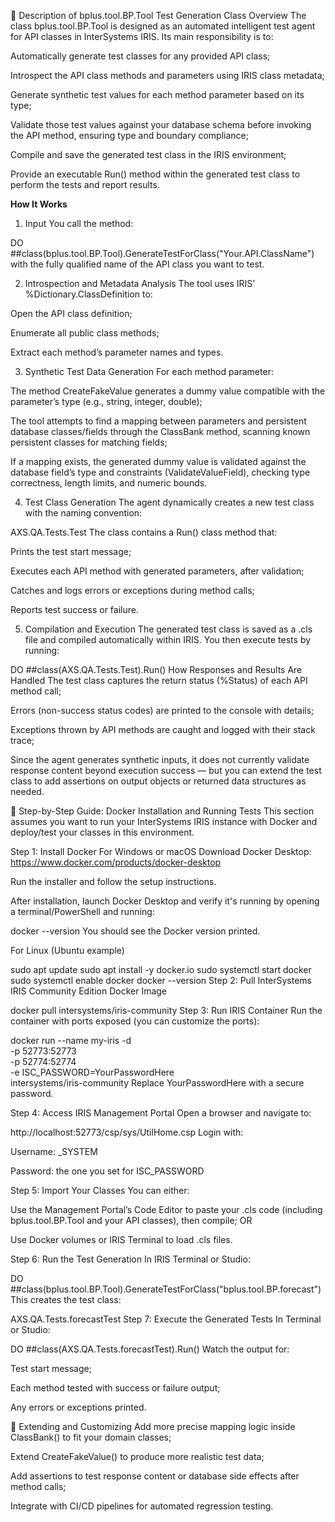📘 Description of bplus.tool.BP.Tool Test Generation Class
Overview
The class bplus.tool.BP.Tool is designed as an automated intelligent test agent for API classes in InterSystems IRIS. Its main responsibility is to:

Automatically generate test classes for any provided API class;

Introspect the API class methods and parameters using IRIS class metadata;

Generate synthetic test values for each method parameter based on its type;

Validate those test values against your database schema before invoking the API method, ensuring type and boundary compliance;

Compile and save the generated test class in the IRIS environment;

Provide an executable Run() method within the generated test class to perform the tests and report results.

**How It Works**
1. Input
You call the method:

DO ##class(bplus.tool.BP.Tool).GenerateTestForClass("Your.API.ClassName")
with the fully qualified name of the API class you want to test.

2. Introspection and Metadata Analysis
The tool uses IRIS’ %Dictionary.ClassDefinition to:

Open the API class definition;

Enumerate all public class methods;

Extract each method’s parameter names and types.

3. Synthetic Test Data Generation
For each method parameter:

The method CreateFakeValue generates a dummy value compatible with the parameter’s type (e.g., string, integer, double);

The tool attempts to find a mapping between parameters and persistent database classes/fields through the ClassBank method, scanning known persistent classes for matching fields;

If a mapping exists, the generated dummy value is validated against the database field’s type and constraints (ValidateValueField), checking type correctness, length limits, and numeric bounds.

4. Test Class Generation
The agent dynamically creates a new test class with the naming convention:


AXS.QA.Tests.<APIClassName>Test
The class contains a Run() class method that:

Prints the test start message;

Executes each API method with generated parameters, after validation;

Catches and logs errors or exceptions during method calls;

Reports test success or failure.

5. Compilation and Execution
The generated test class is saved as a .cls file and compiled automatically within IRIS. You then execute tests by running:

DO ##class(AXS.QA.Tests.<APIClassName>Test).Run()
How Responses and Results Are Handled
The test class captures the return status (%Status) of each API method call;

Errors (non-success status codes) are printed to the console with details;

Exceptions thrown by API methods are caught and logged with their stack trace;

Since the agent generates synthetic inputs, it does not currently validate response content beyond execution success — but you can extend the test class to add assertions on output objects or returned data structures as needed.

🐳 Step-by-Step Guide: Docker Installation and Running Tests
This section assumes you want to run your InterSystems IRIS instance with Docker and deploy/test your classes in this environment.

Step 1: Install Docker
For Windows or macOS
Download Docker Desktop:
https://www.docker.com/products/docker-desktop

Run the installer and follow the setup instructions.

After installation, launch Docker Desktop and verify it's running by opening a terminal/PowerShell and running:

docker --version
You should see the Docker version printed.

For Linux (Ubuntu example)

sudo apt update
sudo apt install -y docker.io
sudo systemctl start docker
sudo systemctl enable docker
docker --version
Step 2: Pull InterSystems IRIS Community Edition Docker Image

docker pull intersystems/iris-community
Step 3: Run IRIS Container
Run the container with ports exposed (you can customize the ports):

docker run --name my-iris -d \
  -p 52773:52773 \
  -p 52774:52774 \
  -e ISC_PASSWORD=YourPasswordHere \
  intersystems/iris-community
Replace YourPasswordHere with a secure password.

Step 4: Access IRIS Management Portal
Open a browser and navigate to:

http://localhost:52773/csp/sys/UtilHome.csp
Login with:

Username: _SYSTEM

Password: the one you set for ISC_PASSWORD

Step 5: Import Your Classes
You can either:

Use the Management Portal’s Code Editor to paste your .cls code (including bplus.tool.BP.Tool and your API classes), then compile;
OR

Use Docker volumes or IRIS Terminal to load .cls files.

Step 6: Run the Test Generation
In IRIS Terminal or Studio:

DO ##class(bplus.tool.BP.Tool).GenerateTestForClass("bplus.tool.BP.forecast")
This creates the test class:

AXS.QA.Tests.forecastTest
Step 7: Execute the Generated Tests
In Terminal or Studio:

DO ##class(AXS.QA.Tests.forecastTest).Run()
Watch the output for:

Test start message;

Each method tested with success or failure output;

Any errors or exceptions printed.

🔧 Extending and Customizing
Add more precise mapping logic inside ClassBank() to fit your domain classes;

Extend CreateFakeValue() to produce more realistic test data;

Add assertions to test response content or database side effects after method calls;

Integrate with CI/CD pipelines for automated regression testing.
